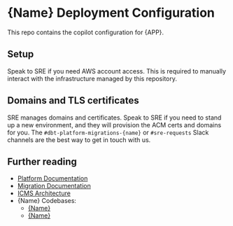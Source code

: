# {Name} Deployment Configuration

This repo contains the copilot configuration for {APP}.

## Setup

Speak to SRE if you need AWS account access. This is required to manually interact with the infrastructure managed by this repository.

## Domains and TLS certificates

SRE manages domains and certificates. Speak to SRE if you need to stand up a new environment, and they will provision the ACM certs and domains for you. The `#dbt-platform-migrations-{name}` or `#sre-requests` Slack channels are the best way to get in touch with us.

## Further reading

- [Platform Documentation](https://platform.readme.trade.gov.uk/overview/)
- [Migration Documentation](https://platform.readme.trade.gov.uk/migrations/migration-progress/{name}/)
- [ICMS Architecture](https://readme.trade.gov.uk/docs/services/{name}.html)
- {Name} Codebases:
  - [{Name}](https://github.com/uktrade/{name})
  - [{Name}](https://github.com/uktrade/{name-subname})
